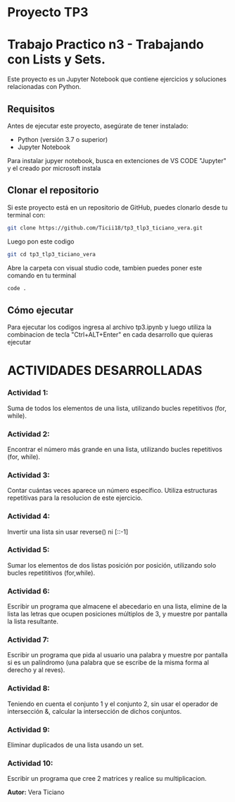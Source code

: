 # Proyecto TP3

# Trabajo Practico n3 - Trabajando con Lists y Sets.


Este proyecto es un Jupyter Notebook que contiene ejercicios y soluciones relacionadas con Python. 

## Requisitos

Antes de ejecutar este proyecto, asegúrate de tener instalado:

- Python (versión 3.7 o superior)
- Jupyter Notebook

Para instalar jupyer notebook, busca en extenciones de VS CODE "Jupyter" y el creado por microsoft instala


## Clonar el repositorio

Si este proyecto está en un repositorio de GitHub, puedes clonarlo desde tu terminal con:

```sh
git clone https://github.com/Ticii18/tp3_tlp3_ticiano_vera.git
```

Luego pon este codigo
```sh
git cd tp3_tlp3_ticiano_vera
```
Abre la carpeta con visual studio code, tambien puedes poner este comando en tu terminal
```sh
code .
```


## Cómo ejecutar

Para ejecutar los codigos ingresa al archivo tp3.ipynb y luego utiliza la combinacion de tecla "Ctrl+ALT+Enter" en cada desarrollo que quieras ejecutar



# ACTIVIDADES DESARROLLADAS  

### Actividad 1: 
Suma de todos los elementos de una lista, utilizando bucles repetitivos (for, while).

### Actividad 2: 
Encontrar el número más grande en una lista, utilizando bucles repetitivos (for, while).

### Actividad 3:
Contar cuántas veces aparece un número específico. Utiliza estructuras repetitivas para la resolucion de este ejercicio. 

### Actividad 4: 
Invertir una lista sin usar reverse() ni [::-1]

### Actividad 5:
Sumar los elementos de dos listas posición por posición, utilizando solo bucles repetititivos (for,while).

### Actividad 6:

Escribir un programa que almacene el abecedario en una lista, elimine de la lista las letras que ocupen posiciones múltiplos de 3, y muestre por pantalla la lista resultante.

### Actividad 7:

Escribir un programa que pida al usuario una palabra y muestre por pantalla si es un palíndromo (una palabra que se escribe de la misma forma al derecho y al reves).

### Actividad 8:

Teniendo en cuenta el conjunto 1 y el conjunto 2, sin usar el operador de intersección &, calcular la intersección de dichos conjuntos.

### Actividad 9:
Eliminar duplicados de una lista usando un set.

### Actividad 10:

Escribir un programa que cree 2 matrices y realice su multiplicacion.

**Autor:** Vera Ticiano